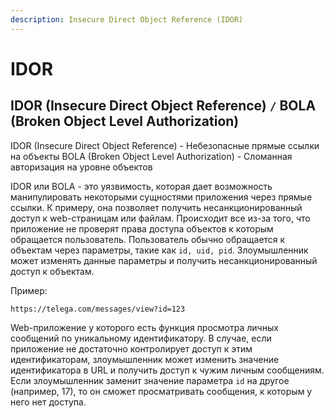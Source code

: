 ```yaml
---
description: Insecure Direct Object Reference (IDOR)
---
```


# IDOR

## IDOR (Insecure Direct Object Reference) `/` BOLA (Broken Object Level Authorization)

IDOR (Insecure Direct Object Reference) - Небезопасные прямые ссылки на объекты BOLA (Broken Object Level Authorization) - Сломанная авторизация на уровне объектов

IDOR или BOLA - это уязвимость, которая дает возможность манипулировать некоторыми сущностями приложения через прямые ссылки. К примеру, она позволяет получить несанкционированный доступ к web-страницам или файлам. Происходит все из-за того, что приложение не проверят права доступа объектов к которым обращается пользователь. Пользователь обычно обращается к объектам через параметры, такие как `id, uid, pid`. Злоумышленник может изменять данные параметры и получить несанкционированный доступ к объектам.

Пример:

```url
https://telega.com/messages/view?id=123
```

Web-приложение у которого есть функция просмотра личных сообщений по уникальному идентификатору. В случае, если приложение не достаточно контролирует доступ к этим идентификаторам, злоумышленник может изменить значение идентификатора в URL и получить доступ к чужим личным сообщениям. Если злоумышленник заменит значение параметра `id` на другое (например, 17), то он сможет просматривать сообщения, к которым у него нет доступа.

